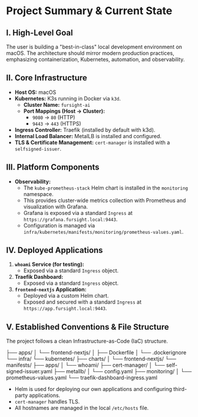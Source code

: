 # Project Summary & Current State

## I. High-Level Goal
The user is building a "best-in-class" local development environment on macOS. The architecture should mirror modern production practices, emphasizing containerization, Kubernetes, automation, and observability.

## II. Core Infrastructure
* **Host OS:** macOS
* **Kubernetes:** K3s running in Docker via `k3d`.
    * **Cluster Name:** `fursight-ai`
    * **Port Mappings (Host -> Cluster):**
        * `9080` -> `80` (HTTP)
        * `9443` -> `443` (HTTPS)
* **Ingress Controller:** Traefik (installed by default with k3d).
* **Internal Load Balancer:** MetalLB is installed and configured.
* **TLS & Certificate Management:** `cert-manager` is installed with a `selfsigned-issuer`.

## III. Platform Components
* **Observability:**
    * The `kube-prometheus-stack` Helm chart is installed in the `monitoring` namespace.
    * This provides cluster-wide metrics collection with Prometheus and visualization with Grafana.
    * Grafana is exposed via a standard `Ingress` at `https://grafana.fursight.local:9443`.
    * Configuration is managed via `infra/kubernetes/manifests/monitoring/prometheus-values.yaml`.

## IV. Deployed Applications
1.  **`whoami` Service (for testing):**
    * Exposed via a standard `Ingress` object.
2.  **Traefik Dashboard:**
    * Exposed via a standard `Ingress` object.
3.  **`frontend-nextjs` Application:**
    * Deployed via a custom Helm chart.
    * Exposed and secured with a standard `Ingress` at `https://app.fursight.local:9443`.

## V. Established Conventions & File Structure
The project follows a clean Infrastructure-as-Code (IaC) structure.

├── apps/
│   └── frontend-nextjs/
│       ├── Dockerfile
│       └── .dockerignore
└── infra/
    └── kubernetes/
        ├── charts/
        │   └── frontend-nextjs/
        └── manifests/
            ├── apps/
            │   └── whoami/
            ├── cert-manager/
            │   └── self-signed-issuer.yaml
            ├── metallb/
            │   └── config.yaml
            ├── monitoring/
            │   └── prometheus-values.yaml
            └── traefik-dashboard-ingress.yaml

* Helm is used for deploying our own applications and configuring third-party applications.
* `cert-manager` handles TLS.
* All hostnames are managed in the local `/etc/hosts` file.